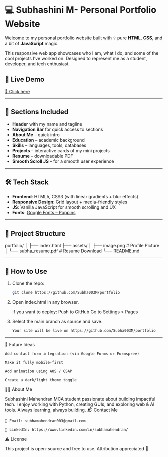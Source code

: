 # 💻 Subhashini M- Personal Portfolio Website

Welcome to my personal portfolio website built with 💡 pure **HTML**, **CSS**, and a bit of **JavaScript** magic.

This responsive web app showcases who I am, what I do, and some of the cool projects I’ve worked on. Designed to represent me as a student, developer, and tech enthusiast.

## 🌟 Live Demo

[🔗 Click here](https://github.com/Subha003M/portfolio) 

---

## 📌 Sections Included

- **Header** with my name and tagline
- **Navigation Bar** for quick access to sections
- **About Me** – quick intro
- **Education** – academic background
- **Skills** – languages, tools, databases
- **Projects** – interactive cards of my mini projects
- **Resume** – downloadable PDF
- **Smooth Scroll JS** – for a smooth user experience

---

## 🛠️ Tech Stack

- **Frontend**: HTML5, CSS3 (with linear gradients + blur effects)
- **Responsive Design**: Grid layout + media-friendly styles
- **JS**: Vanilla JavaScript for smooth scrolling and UX
- **Fonts**: [Google Fonts – Poppins](https://fonts.google.com/specimen/Poppins)

---

## 📁 Project Structure

portfolio/
│
├── index.html
├── assets/
│ ├── image.png # Profile Picture
│ └── subha_resume.pdf # Resume Download 
└── README.md

---

## 🚀 How to Use

1. Clone the repo:
   ```bash
   git clone https://github.com/Subha003M/portfolio
2. Open index.html in any browser.

    If you want to deploy:
    Push to GitHub
   Go to Settings > Pages

3.  Select the main branch as source and save.

        Your site will be live on https://github.com/Subha003M/portfolio
 ---

🧠 Future Ideas

    Add contact form integration (via Google Forms or Formspree)

    Make it fully mobile-first

    Add animation using AOS / GSAP

    Create a dark/light theme toggle

🧑‍💻 About Me

Subhashini Mahendran
MCA student passionate about building impactful tech.
I enjoy working with Python, creating GUIs, and exploring web & AI tools. Always learning, always building.
📬 Contact Me

    📧 Email: subhamahendran003@gmail.com

    💼 LinkedIn: https://www.linkedin.com/in/subhamahendran/

   

⚠️ License

This project is open-source and free to use. Attribution appreciated 💙
